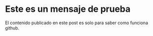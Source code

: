 Este es un mensaje de prueba
===============================
El contenido publicado en este post es solo para saber como funciona github.